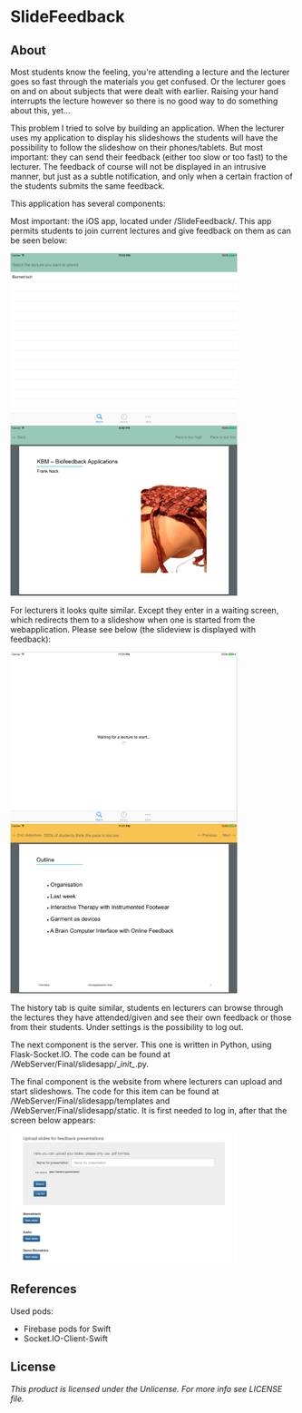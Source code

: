 # SlideFeedback


## About

Most students know the feeling, you're attending a lecture and the lecturer goes so fast through the materials you get confused. Or the lecturer goes on and on about subjects that were dealt with earlier. Raising your hand interrupts the lecture however so there is no good way to do something about this, yet...

This problem I tried to solve by building an application. When the lecturer uses my application to display his slideshows the students will have the possibility to follow the slideshow on their phones/tablets. But most important: they can send their feedback (either too slow or too fast) to the lecturer. The feedback of course will not be displayed in an intrusive manner, but just as a subtle notification, and only when a certain fraction of the students submits the same feedback.

This application has several components:

Most important: the iOS app, located under /SlideFeedback/. This app permits students to join current lectures and give feedback on them as can be seen below:

<img src="doc/screenshot2.png" width="400">
<img src="doc/screenshot1.png" width="400">

For lecturers it looks quite similar. Except they enter in a waiting screen, which redirects them to a slideshow when one is started from the webapplication. Please see below (the slideview is displayed with feedback):

<img src="doc/screenshot3.png" width="400">
<img src="doc/screenshot4.png" width="400">

The history tab is quite similar, students en lecturers can browse through the lectures they have attended/given and see their own feedback or those from their students. Under settings is the possibility to log out.

The next component is the server. This one is written in Python, using Flask-Socket.IO. The code can be found at /WebServer/Final/slidesapp/\__init\__.py.

The final component is the website from where lecturers can upload and start slideshows. The code for this item can be found at /WebServer/Final/slidesapp/templates and /WebServer/Final/slidesapp/static. It is first needed to log in, after that the screen below appears:

<img src="doc/screenshot5.png" width="400">

## References

Used pods:
- Firebase pods for Swift
- Socket.IO-Client-Swift


## License
*This product is licensed under the Unlicense. For more info see LICENSE file.*
